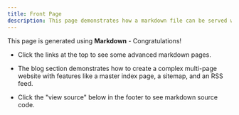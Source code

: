 ```yaml
---
title: Front Page
description: This page demonstrates how a markdown file can be served with md2html
---
```


This page is generated using **Markdown** - Congratulations!

* Click the links at the top to see some advanced markdown pages.

* The blog section demonstrates how to create a complex multi-page website with features like a master index page, a sitemap, and an RSS feed.

* Click the "view source" below in the footer to see markdown source code.